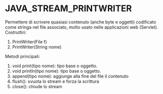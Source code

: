 # JAVA_STREAM_PRINTWRITER
Permettere di scrivere quasiasi contenuto (anche byte e oggetti) codificato come stringa nel file associato, molto usato nelle applicazioni web (Servlet).
Costruttiri:
<ol>
  <li>PrintWriter(File f)</li>
  <li>PrintWriter(String nome)</li>
</ol>
Metodi principali:
<ol>
  <li>void print(tipo nome): tipo base o oggetto.</li>
  <li>void println(tipo nome): tipo base o oggetto.</li>
  <li>append(tipo nome): aggiunge alla fine del file il contenuto</li>
  <li>flush(): svuota lo stream e forza la scrittura</li>  
  <li>close(): chiude lo stream</li>    
</ol>
